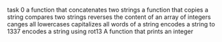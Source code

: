 task 0
a function that concatenates two strings
a function that copies a string
compares two strings
 reverses the content of an array of integers
canges all lowercases
capitalizes all words of a string
encodes a string to 1337
encodes a string using rot13
A function that prints an integer
